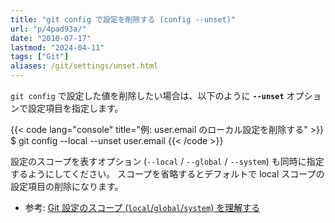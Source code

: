 ```yaml
---
title: "git config で設定を削除する (config --unset)"
url: "p/4pad93a/"
date: "2010-07-17"
lastmod: "2024-04-11"
tags: ["Git"]
aliases: /git/settings/unset.html
---
```


`git config` で設定した値を削除したい場合は、以下のように __`--unset`__ オプションで設定項目を指定します。

{{< code lang="console" title="例: user.email のローカル設定を削除する" >}}
$ git config --local --unset user.email
{{< /code >}}

設定のスコープを表すオプション (`--local` / `--global` / `--system`) も同時に指定するようにしてください。
スコープを省略するとデフォルトで local スコープの設定項目の削除になります。

- 参考: [Git 設定のスコープ (`local`/`global`/`system`) を理解する](/p/af7q7n3/)

